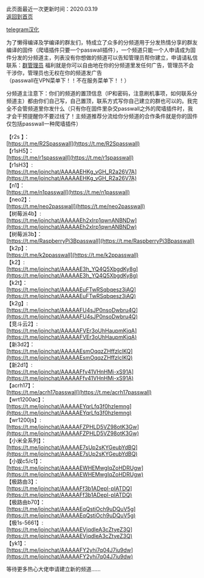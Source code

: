 此页面最近一次更新时间：2020.03.19           
[返回到首页](https://passwallopenwrt.github.io/website/)           

[telegram汉化](https://t.me/cn_telegram)                 

为了懒得编译及学编译的群友们，特成立了众多的分频道用于分发热情分享的群友编译的固件（爬墙插件只要一个passwall插件），一个频道只能一个人申请成为固件分发的分频道主，列表没有你想做的频道可以告知管理员帮你建立，申请请私信联系：[群管理员](https://t.me/wefuxkgfw) 福利就是你可以自由地在你的分频道里发任何广告，管理员不会干涉你，管理员也无权在你的频道发广告                   
（passwall在VPN菜单下！！不在服务菜单下！！）       

分频道主注意下：你们的频道的置顶信息（IP和密码，注意刷机事项，如何联系分频道主）都由你们自己写，自己置顶，联系方式写你自己建立的群也可以的。我完全不会管频道里你发什么（只有你在固件里杂交passwall之外的爬墙插件时，我才会干预提醒你不要过线了！主频道推荐分流给你分频道的合作条件就是你的固件仅包括passwall一种爬墙插件）  
          
【r2s 】：     
[https://t.me/R2Spasswall](https://t.me/R2Spasswall)   
【r1sH5】：        
[https://t.me/r1spasswall](https://t.me/r1spasswall)             
【r1sH3】:       
[https://t.me/joinchat/AAAAAEHKg_vGH_R2a26V7A](https://t.me/joinchat/AAAAAEHKg_vGH_R2a26V7A)                        
【n1】：               
[https://t.me/n1passwall](https://t.me/n1passwall)          
【neo2】：      
[https://t.me/neo2passwall](https://t.me/neo2passwall)     
【树莓派4b】:              
[https://t.me/joinchat/AAAAAEh2xIrp1qwnANBNDw](https://t.me/joinchat/AAAAAEh2xIrp1qwnANBNDw)               
【树莓派3b】：        
[https://t.me/RaspberryPi3Bpasswall](https://t.me/RaspberryPi3Bpasswall)              
【k2p】：       
[https://t.me/k2ppasswall](https://t.me/k2ppasswall)       
【k2】:        
[https://t.me/joinchat/AAAAAE3h_YQ4Q5XbgdKy8g](https://t.me/joinchat/AAAAAE3h_YQ4Q5XbgdKy8g)     
【k2t】：      
[https://t.me/joinchat/AAAAAEuFTwRSqbqesz3iAQ](https://t.me/joinchat/AAAAAEuFTwRSqbqesz3iAQ)          
【k2g】:            
[https://t.me/joinchat/AAAAAFU4sJP0nsoDwbru4Q](https://t.me/joinchat/AAAAAFU4sJP0nsoDwbru4Q)               
【竞斗云2】:           
[https://t.me/joinchat/AAAAAFVEr3oUhHaupmKjqA](https://t.me/joinchat/AAAAAFVEr3oUhHaupmKjqA)                 
【新3d2】：         
[https://t.me/joinchat/AAAAAEsmOqqzZHffzlclKQ](https://t.me/joinchat/AAAAAEsmOqqzZHffzlclKQ)          
【新2d1】:                  
[https://t.me/joinchat/AAAAAFfv41VHnHMi-xS91A](https://t.me/joinchat/AAAAAFfv41VHnHMi-xS91A)        
【acrh17】：                       
[https://t.me/acrh17passwall](https://t.me/acrh17passwall)                        
【wrt1200ac】：            
[https://t.me/joinchat/AAAAAEYqrLfq3f0hzIemng](https://t.me/joinchat/AAAAAEYqrLfq3f0hzIemng)          
【wr1200js】:               
[https://t.me/joinchat/AAAAAFZPHLD5VZ98otK3Gw](https://t.me/joinchat/AAAAAFZPHLD5VZ98otK3Gw)                
【小米全系列】：            
[https://t.me/joinchat/AAAAAE7sUp2sKYGeubYdBQ](https://t.me/joinchat/AAAAAE7sUp2sKYGeubYdBQ)     
【小娱c5/c1】：             
[https://t.me/joinchat/AAAAAEWHEMwgIqZoHDRUgw](https://t.me/joinchat/AAAAAEWHEMwgIqZoHDRUgw)                    
【极路由3】：         
[https://t.me/joinchat/AAAAAFf3b1ADepI-pIATDQ](https://t.me/joinchat/AAAAAFf3b1ADepI-pIATDQ)      
【极路由b70】：       
[https://t.me/joinchat/AAAAAEqQstiOch9uDQuV5g](https://t.me/joinchat/AAAAAEqQstiOch9uDQuV5g)      
【极1s-5661】:           
[https://t.me/joinchat/AAAAAEVjqdIeA3cZtyeZ3Q](https://t.me/joinchat/AAAAAEVjqdIeA3cZtyeZ3Q)          
【yk1】：        
[https://t.me/joinchat/AAAAAFY2yhi7q04J7iu9dw](https://t.me/joinchat/AAAAAFY2yhi7q04J7iu9dw)              

等待更多热心大佬申请建立新的频道......                  


